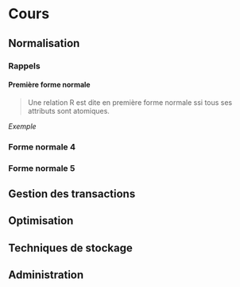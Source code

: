 # Cours

## Normalisation

### Rappels

#### Première forme normale

> Une relation R est dite en première forme normale ssi tous ses attributs sont atomiques.

_Exemple_

### Forme normale 4

### Forme normale 5

## Gestion des transactions

## Optimisation

## Techniques de stockage

## Administration
<!--stackedit_data:
eyJoaXN0b3J5IjpbMTY3MDg4NTU3M119
-->